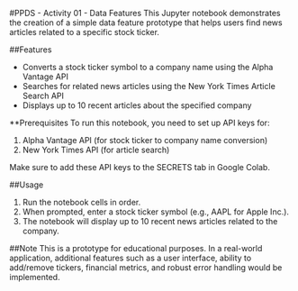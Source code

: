 #PPDS - Activity 01 - Data Features
This Jupyter notebook demonstrates the creation of a simple data feature prototype that helps users find news articles related to a specific stock ticker.

##Features
* Converts a stock ticker symbol to a company name using the Alpha Vantage API
* Searches for related news articles using the New York Times Article Search API
* Displays up to 10 recent articles about the specified company

**Prerequisites
To run this notebook, you need to set up API keys for:

1. Alpha Vantage API (for stock ticker to company name conversion)
2. New York Times API (for article search)

Make sure to add these API keys to the SECRETS tab in Google Colab.

##Usage
1. Run the notebook cells in order.
2. When prompted, enter a stock ticker symbol (e.g., AAPL for Apple Inc.).
3. The notebook will display up to 10 recent news articles related to the company.

##Note
This is a prototype for educational purposes. In a real-world application, additional features such as a user interface, ability to add/remove tickers, financial metrics, and robust error handling would be implemented.
